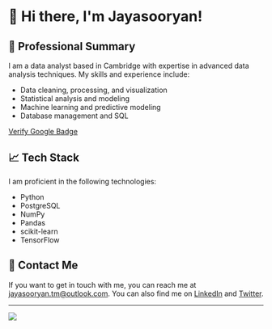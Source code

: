 # 👋 Hi there, I'm Jayasooryan!

## 💼 Professional Summary
I am a data analyst based in Cambridge with expertise in advanced data analysis techniques. My skills and experience include:

- Data cleaning, processing, and visualization
- Statistical analysis and modeling
- Machine learning and predictive modeling
- Database management and SQL

[Verify Google Badge](https://www.credly.com/badges/8755343a-9e4a-4cd8-927d-c4acf1451c2c)

## 📈 Tech Stack
I am proficient in the following technologies:

- Python
- PostgreSQL
- NumPy
- Pandas
- scikit-learn
- TensorFlow

## 📧 Contact Me
If you want to get in touch with me, you can reach me at [jayasooryan.tm@outlook.com](mailto:jayasooryan.tm@outlook.com). You can also find me on [LinkedIn](https://www.linkedin.com/in/jayasooryan-surendran) and [Twitter](https://twitter.com/jayasooryan_tm).

---

[![](https://visitcount.itsvg.in/api?id=jayasooryantm&icon=0&color=0)](https://visitcount.itsvg.in)
